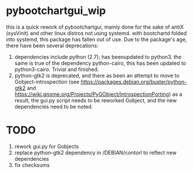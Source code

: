 # pybootchartgui_wip
this is a quick rework of pybootchartgui, mainly done for the sake of antiX (sysVinit) and other linux distros not using systemd. with bootchartd folded into systemd, this package has fallen out of use.
Due to the package's age, there have been several deprecations:
1. dependencies include python (2.7); has beenupdated to python3. the same is true of the dependency python-cairo, this has been updated to python3-cairo. Trivial and finished.
2. python-gtk2 is deprecated, and there as been an attempt to move to Gobject-introspection
   (see https://packages.debian.org/buster/python-gtk2 and https://wiki.gnome.org/Projects/PyGObject/IntrospectionPorting)
   as a result, the gui.py script needs to be reworked Gobject, and the new dependencies need to be noted.

# TODO
1. rework gui.py for Gobjects
2. replace python-gtk2 dependency in /DEBIAN/contorl to reflect new dependencies
3. fix checksums
